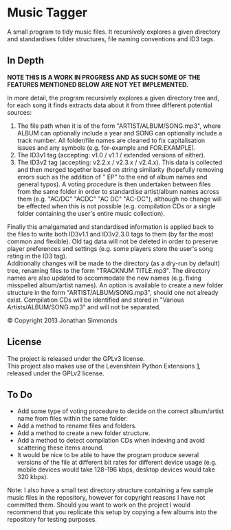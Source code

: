 Music Tagger
============

A small program to tidy music files. It recursively explores a given directory and standardises 
folder structures, file naming conventions and ID3 tags.


In Depth
--------
**NOTE THIS IS A WORK IN PROGRESS AND AS SUCH SOME OF THE FEATURES MENTIONED BELOW ARE NOT YET 
IMPLEMENTED.**

In more detail, the program recursively explores a given directory tree and, for each song it finds 
extracts data about it from three different potential sources:
1. The file path when it is of the form "ARTIST/ALBUM/SONG.mp3", where ALBUM can optionally include 
   a year and SONG can optionally include a track number. All folder/file names are cleaned to fix 
   capitalisation issues and any symbols (e.g. for-example and FOR.EXAMPLE).
2. The ID3v1 tag (accepting: v1.0 / v1.1 / extended versions of either).
3. The ID3v2 tag (accepting: v2.2.x / v2.3.x / v2.4.x).
This data is collected and then merged together based on string similarity (hopefully removing 
errors such as the addition of " EP" to the end of album names and general typos). A voting 
procedure is then undertaken between files from the same folder in order to standardise artist/album 
names across them (e.g. "AC/DC" "ACDC" "AC DC" "AC-DC"), although no change will be effected when 
this is not possible (e.g. compilation CDs or a single folder containing the user's entire music 
collection).

Finally this amalgamated and standardised information is applied back to the files to write both 
ID3v1.1 and ID3v2.3.0 tags to them (by far the most common and flexible). Old tag data will not be 
deleted in order to preserve player preferences and settings (e.g. some players store the user's 
song rating in the ID3 tag).  
Additionally changes will be made to the directory (as a dry-run by default) tree, renaming files to
the form "TRACKNUM TITLE.mp3". The directory names are also updated to accommodate the new names 
(e.g. fixing misspelled album/artist names). An option is available to create a new folder structure
in the form "ARTIST/ALBUM/SONG.mp3", should one not already exist. Compilation CDs will be 
identified and stored in "Various Artists/ALBUM/SONG.mp3" and will not be separated.

&copy; Copyright 2013 Jonathan Simmonds


License
-------
The project is released under the GPLv3 license.  
This project also makes use of the Levenshtein Python Extensions [1], released under the GPLv2 license.

[1]: http://code.google.com/p/pylevenshtein/    "Levenshtein Python Extensions at Google Code"


To Do
-----
- Add some type of voting procedure to decide on the correct album/artist name from files within the
  same folder.
- Add a method to rename files and folders.
- Add a method to create a new folder structure.
- Add a method to detect compilation CDs when indexing and avoid scattering these items around.
- It would be nice to be able to have the program produce several versions of the file at different 
bit rates for different device usage (e.g. mobile devices would take 128-196 kbps, desktop devices 
would take 320 kbps).

Note: I also have a small test directory structure containing a few sample music files in the 
repository, however for copyright reasons I have not committed them. Should you want to work on the 
project I would recommend that you replicate this setup by copying a few albums into the repository 
for testing purposes.
